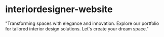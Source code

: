 # interiordesigner-website
"Transforming spaces with elegance and innovation. Explore our portfolio for tailored interior design solutions. Let's create your dream space."
